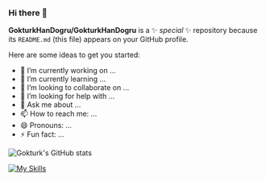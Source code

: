 ### Hi there 👋


**GokturkHanDogru/GokturkHanDogru** is a ✨ _special_ ✨ repository because its `README.md` (this file) appears on your GitHub profile.

Here are some ideas to get you started:

- 🔭 I’m currently working on ...
- 🌱 I’m currently learning ...
- 👯 I’m looking to collaborate on ...
- 🤔 I’m looking for help with ...
- 💬 Ask me about ...
- 📫 How to reach me: ...
- 😄 Pronouns: ...
- ⚡ Fun fact: ...

![Gokturk's GitHub stats](https://github-readme-stats.vercel.app/api?username=GokturkHanDogru&show_icons=true&theme=dark)

[![My Skills](https://skillicons.dev/icons?i=java,py,selenium)](https://skillicons.dev)
